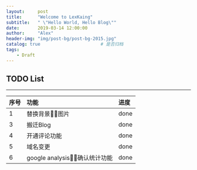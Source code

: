 ```yaml
---
layout:     post
title:      "Welcome to LexKaing"
subtitle:   " \"Hello World, Hello Blog\""
date:       2019-03-14 12:00:00
author:     "Alex"
header-img: "img/post-bg/post-bg-2015.jpg"
catalog: true                       # 是否归档
tags:
    - Draft
---
```


## TODO List

----------------

序号|功能|进度
---|:---|:--
1|替换背景图片|done
3|搬迁Blog|done
4|开通评论功能|done
5|域名变更|done
6|google analysis，确认统计功能|done